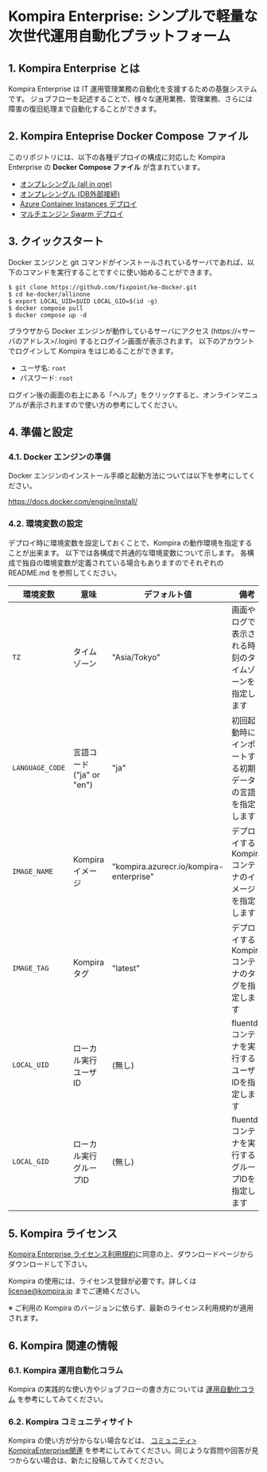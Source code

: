 # Kompira Enterprise: シンプルで軽量な次世代運用自動化プラットフォーム

## 1. Kompira Enterprise とは

Kompira Enterprise は IT 運用管理業務の自動化を支援するための基盤システムです。
ジョブフローを記述することで、様々な運用業務、管理業務、さらには障害の復旧処理まで自動化することができます。

## 2. Kompira Enteprise Docker Compose ファイル

このリポジトリには、以下の各種デプロイの構成に対応した Kompira Enterprise の **Docker Compose ファイル** が含まれています。

* [オンプレシングル (all in one)][allinone]
* [オンプレシングル (DB外部接続)][withoutdb]
* [Azure Container Instances デプロイ][azureci]
* [マルチエンジン Swarm デプロイ][swarm]

[allinone]: https://github.com/fixpoint/ke-docker/allinone
[withoutdb]: https://github.com/fixpoint/ke-docker/withoutdb
[azureci]: https://github.com/fixpoint/ke-docker/azureci
[swarm]: https://github.com/fixpoint/ke-docker/swarm

## 3. クイックスタート

Docker エンジンと git コマンドがインストールされているサーバであれば、以下のコマンドを実行することですぐに使い始めることができます。

```
$ git clone https://github.com/fixpoint/ke-docker.git
$ cd ke-docker/allinone
$ export LOCAL_UID=$UID LOCAL_GID=$(id -g)
$ docker compose pull
$ docker compose up -d
```

ブラウザから Docker エンジンが動作しているサーバにアクセス (https://<サーバのアドレス>/.login) するとログイン画面が表示されます。
以下のアカウントでログインして Kompira をはじめることができます。

* ユーザ名: `root`
* パスワード: `root`

ログイン後の画面の右上にある「ヘルプ」をクリックすると、オンラインマニュアルが表示されますので使い方の参考にしてください。

## 4. 準備と設定
### 4.1. Docker エンジンの準備

Docker エンジンのインストール手順と起動方法については以下を参考にしてください。

https://docs.docker.com/engine/install/

### 4.2. 環境変数の設定

デプロイ時に環境変数を設定しておくことで、Kompira の動作環境を指定することが出来ます。
以下では各構成で共通的な環境変数について示します。
各構成で独自の環境変数が定義されている場合もありますのでそれぞれの README.md を参照してください。


| 環境変数        | 意味                        | デフォルト値                            | 備考                                                   |
| --------------- | --------------------------- | --------------------------------------- | ------------------------------------------------------ |
| `TZ`            | タイムゾーン                | "Asia/Tokyo"                            | 画面やログで表示される時刻のタイムゾーンを指定します   |
| `LANGUAGE_CODE` | 言語コード ("ja" or "en")   | "ja"                                    | 初回起動時にインポートする初期データの言語を指定します |
| `IMAGE_NAME`    | Kompira イメージ            | "kompira.azurecr.io/kompira-enterprise" | デプロイする Kompira コンテナのイメージを指定します    |
| `IMAGE_TAG`     | Kompira タグ                | "latest"                                | デプロイする Kompira コンテナのタグを指定します        |
| `LOCAL_UID`     | ローカル実行ユーザID        | (無し)                                  | fluentd コンテナを実行するユーザIDを指定します         |
| `LOCAL_GID`     | ローカル実行グループID      | (無し)                                  | fluentd コンテナを実行するグループIDを指定します       |

## 5. Kompira ライセンス

[Kompira Enterprise ライセンス利用規約](https://www.kompira.jp/Kompira_terms.pdf)に同意の上、ダウンロードページからダウンロードして下さい。

Kompira の使用には、ライセンス登録が必要です。詳しくは [license@kompira.jp](mailto:license@kompira.jp) までご連絡ください。

※ ご利用の Kompira のバージョンに依らず、最新のライセンス利用規約が適用されます。

## 6. Kompira 関連の情報

### 6.1. Kompira 運用自動化コラム

Kompira の実践的な使い方やジョブフローの書き方については [運用自動化コラム](https://www.kompira.jp/column/) を参考にしてみてください。

### 6.2. Kompira コミュニティサイト

Kompira の使い方が分からない場合などは、 [コミュニティ> KompiraEnterprise関連](https://kompira.zendesk.com/hc/ja/community/topics/360000014321-KompiraEnterprise%E9%96%A2%E9%80%A3) を参考にしてみてください。同じような質問や回答が見つからない場合は、新たに投稿してみてください。